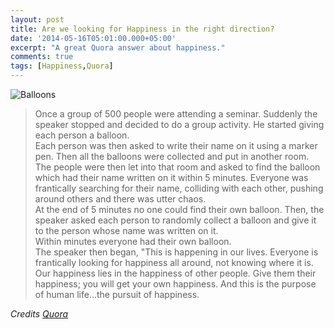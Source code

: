 ```yaml
---
layout: post
title: Are we looking for Happiness in the right direction?
date: '2014-05-16T05:01:00.000+05:00'
excerpt: "A great Quora answer about happiness."
comments: true
tags: [Happiness,Quora]
---
```


![Balloons](http://3.bp.blogspot.com/-lhEjBwhkFqs/VRu4wX5nQFI/AAAAAAAAmR4/QWLMgAfSu3A/s1600/main-qimg-5710fbd9f80ab5e27cc981e7b231d1f8.jpg)

>Once a group of 500 people were attending a seminar. Suddenly the speaker stopped and decided to do a group activity. He started giving each person a balloon.  
Each person was then asked to write their name on it using a marker pen. Then all the balloons were collected and put in another room.  The people were then let into that room and asked to find the balloon which had their name written on it within 5 minutes. Everyone was frantically searching for their name, colliding with each other, pushing around others and there was utter chaos.  
At the end of 5 minutes no one could find their own balloon. Then, the speaker asked each person to randomly collect a balloon and give it to the person whose name was written on it.  
Within minutes everyone had their own balloon.  
The speaker then began, "This is happening in our lives. Everyone is frantically looking for happiness all around, not knowing where it is.  
Our happiness lies in the happiness of other people. Give them their happiness; you will get your own happiness. And this is the purpose of human life...the pursuit of happiness.

_Credits [Quora](http://www.quora.com/Happiness/Im-trying-to-find-happiness-Where-should-I-look)_

